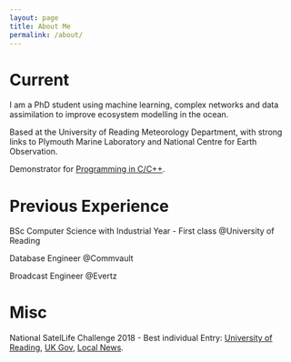 ```yaml
---
layout: page
title: About Me
permalink: /about/
---
```


# Current
I am a PhD student using machine learning, complex networks and data assimilation to improve ecosystem modelling in the ocean. 

Based at the University of Reading Meteorology Department, with strong links to Plymouth Marine Laboratory and National Centre for Earth Observation.  


Demonstrator for [Programming in C/C++](https://www.reading.ac.uk/modules/document.aspx?modP=CS1PC20&modYR=2021).

# Previous Experience
BSc Computer Science with Industrial Year - First class @University of Reading

Database Engineer @Commvault

Broadcast Engineer @Evertz

# Misc
National SatelLife Challenge 2018 - Best individual Entry: 
[University of Reading](https://www.reading.ac.uk/computer-science/undergraduate/undergraduate-stories/ieuan-higgs), 
[UK Gov](https://www.gov.uk/government/news/young-space-entrepreneurs-win-backing-from-industry-experts), 
[Local News](https://www.thisiswiltshire.co.uk/news/headlines/16158615.satellite-concept-helps-tech-whizz-win-7-500/).
